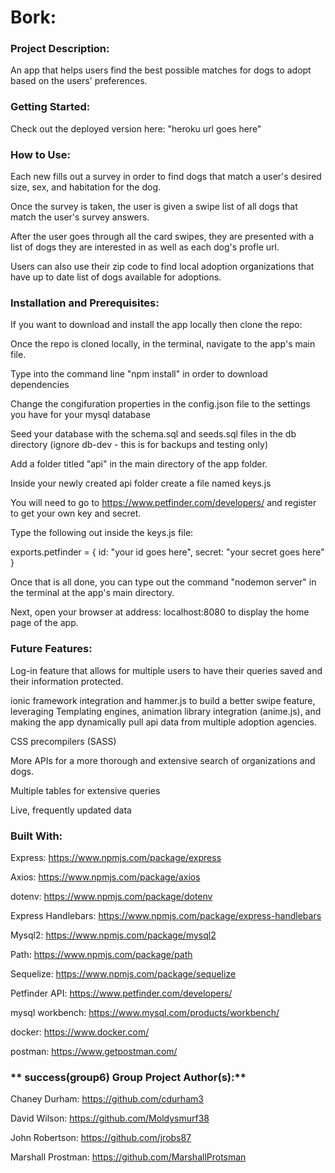 # **Bork:**

### **Project Description:**

An app that helps users find the best possible matches for dogs to adopt based on the users' preferences. 

### **Getting Started:**

Check out the deployed version here: "heroku url goes here"

### **How to Use:**

Each new fills out a survey in order to find dogs that match a user's desired size, sex, and habitation for the dog.

Once the survey is taken, the user is given a swipe list of all dogs that match the user's survey answers.

After the user goes through all the card swipes, they are presented with a list of dogs they are interested in as well as each dog's profle url.

Users can also use their zip code to find local adoption organizations that have up to date list of dogs available for adoptions.

### **Installation and Prerequisites:**

If you want to download and install the app locally then clone the repo:

Once the repo is cloned locally, in the terminal, navigate to the app's main file.

Type into the command line "npm install" in order to download dependencies

Change the congifuration properties in the config.json file to the settings you have for your mysql database

Seed your database with the schema.sql and seeds.sql files in the db directory (ignore db-dev - this is for backups and testing only)

Add a folder titled "api" in the main directory of the app folder.

Inside your newly created api folder create a file named keys.js

You will need to go to https://www.petfinder.com/developers/ and register to get your own key and secret.

Type the following out inside the keys.js file:

exports.petfinder = {
  id: "your id goes here",
  secret: "your secret goes here"
}

Once that is all done, you can type out the command "nodemon server" in the terminal at the app's main directory.

Next, open your browser at address: localhost:8080 to display the home page of the app.

### **Future Features:**

Log-in feature that allows for multiple users to have their queries saved and their information protected.

ionic framework integration and hammer.js to build a better swipe feature, leveraging Templating engines, animation library integration (anime.js), and making the app dynamically pull api data from multiple adoption agencies.  

CSS precompilers (SASS)

More APIs for a more thorough and extensive search of organizations and dogs.

Multiple tables for extensive queries

Live, frequently updated data

### **Built With:**

Express: https://www.npmjs.com/package/express

Axios: https://www.npmjs.com/package/axios

dotenv: https://www.npmjs.com/package/dotenv

Express Handlebars: https://www.npmjs.com/package/express-handlebars

Mysql2: https://www.npmjs.com/package/mysql2

Path: https://www.npmjs.com/package/path

Sequelize: https://www.npmjs.com/package/sequelize

Petfinder API: https://www.petfinder.com/developers/

mysql workbench: https://www.mysql.com/products/workbench/

docker: https://www.docker.com/

postman: https://www.getpostman.com/

### ** success(group6) Group Project Author(s):**

Chaney Durham: https://github.com/cdurham3

David Wilson: https://github.com/Moldysmurf38

John Robertson: https://github.com/jrobs87

Marshall Prostman: https://github.com/MarshallProtsman